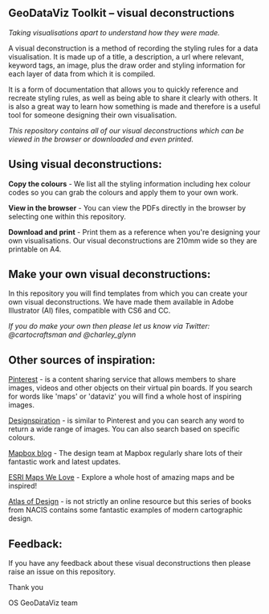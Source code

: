 ## GeoDataViz Toolkit – visual deconstructions

_Taking visualisations apart to understand how they were made._

A visual deconstruction is a method of recording the styling rules for a data visualisation. It is made up of a title, a description, a url where relevant, keyword tags, an image, plus the draw order and styling information for each layer of data from which it is compiled.

It is a form of documentation that allows you to quickly reference and recreate styling rules, as well as being able to share it clearly with others. It is also a great way to learn how something is made and therefore is a useful tool for someone designing their own visualisation.

_This repository contains all of our visual deconstructions which can be viewed in the browser or downloaded and even printed._

## Using visual deconstructions:

**Copy the colours** - We list all the styling information including hex colour codes so you can grab the colours and apply them to your own work.

**View in the browser** - You can view the PDFs directly in the browser by selecting one within this repository.

**Download and print** - Print them as a reference when you&#39;re designing your own visualisations. Our visual deconstructions are 210mm wide so they are printable on A4.

## Make your own visual deconstructions:

In this repository you will find templates from which you can create your own visual deconstructions. We have made them available in Adobe Illustrator (AI) files, compatible with CS6 and CC.

_If you do make your own then please let us know via Twitter: @cartocraftsman and @charley\_glynn_

## Other sources of inspiration:

[Pinterest](http://pinterest.com/) - is a content sharing service that allows members to share images, videos and other objects on their virtual pin boards. If you search for words like &#39;maps&#39; or &#39;dataviz&#39; you will find a whole host of inspiring images.

[Designspiration](http://designspiration.net/) - is similar to Pinterest and you can search any word to return a wide range of images.  You can also search based on specific colours.

[Mapbox blog](https://blog.mapbox.com/) - The design team at Mapbox regularly share lots of their fantastic work and latest updates.

[ESRI Maps We Love](http://www.esri.com/products/maps-we-love) - Explore a whole host of amazing maps and be inspired!

[Atlas of Design](http://atlasofdesign.org/) - is not strictly an online resource but this series of books from NACIS contains some fantastic examples of modern cartographic design.

## Feedback:

If you have any feedback about these visual deconstructions then please raise an issue on this repository.

Thank you

OS GeoDataViz team
